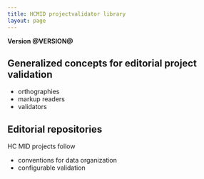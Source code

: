 ```yaml
---
title: HCMID projectvalidator library
layout: page
---
```


**Version @VERSION@**

## Generalized concepts for editorial project validation

- orthographies
- markup readers
- validators


## Editorial repositories

HC MID projects follow

- conventions for data organization
- configurable validation
